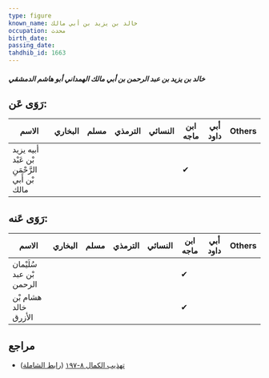```yaml
---
type: figure
known_name: خالد بن يزيد بن أبي مالك
occupation: محدث
birth_date:
passing_date:
tahdhib_id: 1663
---
```

##### خالد بن يزيد بن عبد الرحمن بن أبي مالك الهمداني أبو هاشم الدمشقي

## رَوَى عَن:
| الاسم                                         | البخاري | مسلم | الترمذي | النسائي | ابن ماجه | أبي داود | Others |
| --------------------------------------------- | ------- | ---- | ------- | ------- | -------- | -------- | ------ |
| أبيه يزيد بْن عَبْد الرَّحْمَنِ بْن أَبي مالك |         |      |         |         | ✔        |          |        |
## رَوَى عَنه:
| الاسم                    | البخاري | مسلم | الترمذي | النسائي | ابن ماجه | أبي داود | Others |
| ------------------------ | ------- | ---- | ------- | ------- | -------- | -------- | ------ |
| سُلَيْمان بْن عبد الرحمن |         |      |         |         | ✔        |          |        |
| هشام بْن خالد الأزرق     |         |      |         |         | ✔        |          |        |
## مراجع
- [تهذيب الكمال ٨-١٩٧](obsidian://open?vault=Tahdhib-al-Kamal&file=Figures/١٦٦٣-خالد%20بن%20يزيد%20بن%20عبد%20الرحمن%20بن%20أبي%20مالك%20الهمداني%20أبو%20هاشم%20الدمشقي) ([رابط الشاملة](https://shamela.ws/book/3722/3908))
